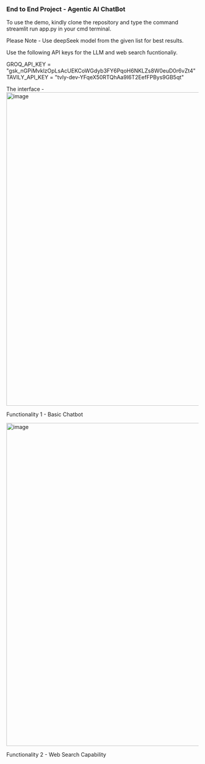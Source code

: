 ### End to End Project - Agentic AI ChatBot

To use the demo, kindly clone the repository and type the command streamlit run app.py in your cmd terminal.

Please Note - Use deepSeek model from the given list for best results.

Use the following API keys for the LLM and web search fucntionaliy.

GROQ_API_KEY = "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"
TAVILY_API_KEY = "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"

The interface -
<img width="1858" height="822" alt="image" src="https://github.com/user-attachments/assets/38268476-99a5-43d4-a8e1-d0c3c50b9d91" />


Functionality 1 - Basic Chatbot

<img width="1910" height="847" alt="image" src="https://github.com/user-attachments/assets/519b453e-4eef-4829-9a5f-3a8748f22891" />

Functionality 2 - Web Search Capability 



